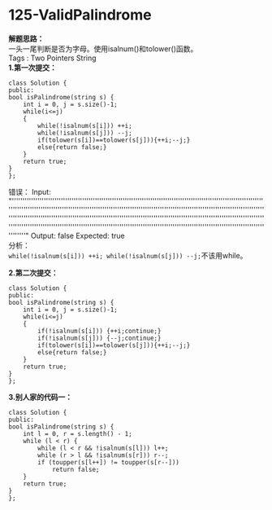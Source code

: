 # 125-ValidPalindrome

**解题思路：**  
一头一尾判断是否为字母。使用isalnum\(\)和tolower\(\)函数。  
Tags : Two Pointers String  
**1.第一次提交：**

```text
class Solution {
public:
bool isPalindrome(string s) {
    int i = 0, j = s.size()-1;
    while(i<=j)
    {
        while(!isalnum(s[i])) ++i;
        while(!isalnum(s[j])) --j;
        if(tolower(s[i])==tolower(s[j])){++i;--j;}
        else{return false;}
    }
    return true;
}
};
```

错误： Input: "''''''''''''''''''''''''''''''''''''''''''''''''''''''''''''''''''''''''''''''''''''''''''''''''''''''''''''''''''''''''''''''''''''''''''''''''''''''''''''''''''''''''''''''''''''''''''''''''''''''''''''''''''''''''''''''''''''''''''''''''''''''''''''''''''''''''''''''''''''''''''''''''''''''''''''''''''''''''''''''''''''''''''''''''''''''''''''''''''''''''''''''''''''''''''''''''''''''''''''''''''''''''''''''''''''''''''''''''''''''''''''''''''''''''''''''''''''''''''''''''''''''" Output: false Expected: true  
分析：  
`while(!isalnum(s[i])) ++i; while(!isalnum(s[j])) --j;`不该用while。

**2.第二次提交：**

```text
class Solution {
public:
bool isPalindrome(string s) {
    int i = 0, j = s.size()-1;
    while(i<=j)
    {
        if(!isalnum(s[i])) {++i;continue;}
        if(!isalnum(s[j])) {--j;continue;}
        if(tolower(s[i])==tolower(s[j])){++i;--j;}
        else{return false;}
    }
    return true;
}
};
```

**3.别人家的代码一：**

```text
class Solution {
public:
bool isPalindrome(string s) {
    int l = 0, r = s.length() - 1; 
    while (l < r) {
        while (l < r && !isalnum(s[l])) l++;
        while (r > l && !isalnum(s[r])) r--; 
        if (toupper(s[l++]) != toupper(s[r--]))
            return false;
    }
    return true; 
}
};
```

